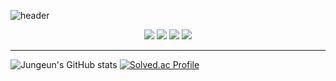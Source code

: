 ![header](https://capsule-render.vercel.app/api?type=waving&color=timeAuto&height=300&section=header&text=Jungeun🙌&fontSize=60)

<p align="center">
<img src="https://img.shields.io/badge/javascript-F7DF1E?style=for-the-badge&logo=javascript&logoColor=black"> <img src="https://img.shields.io/badge/html5-E34F26?style=for-the-badge&logo=html5&logoColor=white"> <img src="https://img.shields.io/badge/css-1572B6?style=for-the-badge&logo=css3&logoColor=white"> <img src="https://img.shields.io/badge/springboot-6DB33F?style=for-the-badge&logo=springboot&logoColor=white">
</p>
<hr>
<p align="center"> 
  
  ![Jungeun's GitHub stats](https://github-readme-stats.vercel.app/api?username=kjjee99&show_icons=true&theme=graywhite)
  [![Solved.ac Profile](http://mazassumnida.wtf/api/v2/generate_badge?boj=kjjee99)](https://solved.ac/kjjee99/)

</p>



